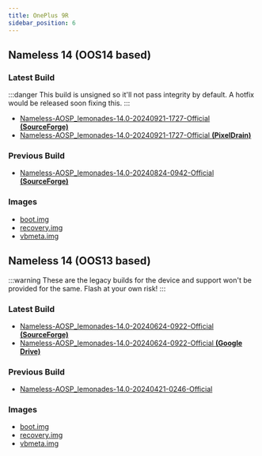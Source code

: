 ```yaml
---
title: OnePlus 9R
sidebar_position: 6
---
```


## Nameless 14 (OOS14 based)

### Latest Build
:::danger
This build is unsigned so it'll not pass integrity by default. A hotfix would be released soon fixing this.
:::
- [Nameless-AOSP_lemonades-14.0-20240921-1727-Official __(SourceForge)__](https://sourceforge.net/projects/nameless-aosp/files/lemonades/Nameless-AOSP_lemonades-14.0-20240921-1727-Official.zip/download)
- [Nameless-AOSP_lemonades-14.0-20240921-1727-Official __(PixelDrain)__](https://pixeldrain.com/u/wJLoJrUd)

### Previous Build
- [Nameless-AOSP_lemonades-14.0-20240824-0942-Official __(SourceForge)__](https://sourceforge.net/projects/nameless-aosp/files/lemonades/Nameless-AOSP_lemonades-14.0-20240824-0942-Official.zip/download)

### Images
- [boot.img](https://drive.google.com/file/d/15NPHN67ZeISbqCeG17cnOZp9RlHavUJn/view)
- [recovery.img](https://sourceforge.net/projects/nameless-aosp/files/lemonades/imgs_14/recovery.img/download)
- [vbmeta.img](https://sourceforge.net/projects/nameless-aosp/files/lemonades/imgs_14/vbmeta.img/download)

## Nameless 14 (OOS13 based)

:::warning
These are the legacy builds for the device and support won't be provided for the same. Flash at your own risk!
:::

### Latest Build
- [Nameless-AOSP_lemonades-14.0-20240624-0922-Official __(SourceForge)__](https://sourceforge.net/projects/nameless-aosp/files/lemonades/Nameless-AOSP_lemonades-14.0-20240624-0922-Official.zip/download)
- [Nameless-AOSP_lemonades-14.0-20240624-0922-Official __(Google Drive)__](https://drive.google.com/file/d/1d3Shhmew_S0xqVhLB9IvVC1Jf2ffX6Tu/view)

### Previous Build
- [Nameless-AOSP_lemonades-14.0-20240421-0246-Official](https://sourceforge.net/projects/nameless-aosp/files/lemonades/Nameless-AOSP_lemonades-14.0-20240421-0246-Official.zip/download)

### Images
- [boot.img](https://sourceforge.net/projects/nameless-aosp/files/lemonades/imgs_14/boot.img/download)
- [recovery.img](https://sourceforge.net/projects/nameless-aosp/files/lemonades/imgs_14/recovery.img/download)
- [vbmeta.img](https://sourceforge.net/projects/nameless-aosp/files/lemonades/imgs_14/vbmeta.img/download)

<!-- ## Nameless 13 (OOS13 based)

:::warning
These are the legacy builds for the device and support won't be provided for the same. Flash at your own risk!
:::

### Latest Build
- [Nameless-AOSP_kebab-13.0-20231121-0816-Official](https://sourceforge.net/projects/nameless-aosp/files/kebab/Nameless-AOSP_kebab-13.0-20231121-0816-Official.zip/download)

### Images
- [boot.img](https://sourceforge.net/projects/nameless-aosp/files/kebab/imgs_13/boot.img/download)
- [vbmeta.img](https://sourceforge.net/projects/nameless-aosp/files/kebab/imgs_13/vbmeta.img/download)
- [vbmeta_system.img](https://sourceforge.net/projects/nameless-aosp/files/kebab/imgs_13/vbmeta_system.img/download)
- [recovery.img](https://sourceforge.net/projects/nameless-aosp/files/kebab/imgs_13/recovery.img/download) -->
